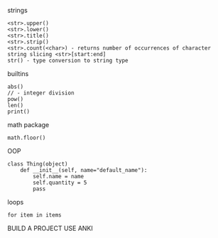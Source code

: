 strings
	
	<str>.upper()
	<str>.lower()
	<str>.title()
	<str>.strip()
	<str>.count(<char>) - returns number of occurrences of character
	string slicing <str>[start:end]
	str() - type conversion to string type

builtins

	abs()
	// - integer division
	pow()
	len()
	print()

math package

	math.floor()

OOP

	class Thing(object)
		def __init__(self, name="default_name"):
			self.name = name
			self.quantity = 5
			pass

loops

	for item in items

BUILD A PROJECT
USE ANKI